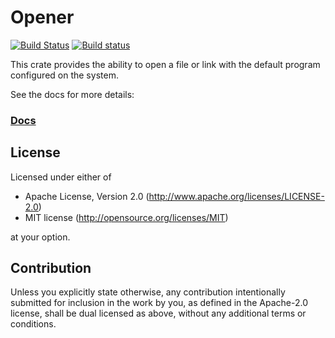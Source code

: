 # Opener

[![Build Status](https://travis-ci.org/Seeker14491/opener.svg?branch=master)](https://travis-ci.org/Seeker14491/opener)
[![Build status](https://ci.appveyor.com/api/projects/status/df3goaowf5k2o6ub?svg=true)](https://ci.appveyor.com/project/Seeker14491/opener)


This crate provides the ability to open a file or link with the default program configured on the system.

See the docs for more details:

### [Docs](https://docs.rs/opener)

## License

Licensed under either of

 * Apache License, Version 2.0
   (http://www.apache.org/licenses/LICENSE-2.0)
 * MIT license
   (http://opensource.org/licenses/MIT)

at your option.

## Contribution

Unless you explicitly state otherwise, any contribution intentionally submitted
for inclusion in the work by you, as defined in the Apache-2.0 license, shall be
dual licensed as above, without any additional terms or conditions.
